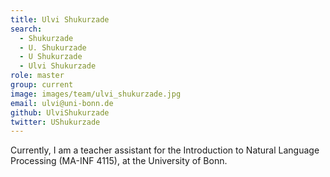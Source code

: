 ```yaml
---
title: Ulvi Shukurzade
search:
  - Shukurzade
  - U. Shukurzade
  - U Shukurzade
  - Ulvi Shukurzade
role: master
group: current
image: images/team/ulvi_shukurzade.jpg
email: ulvi@uni-bonn.de
github: UlviShukurzade
twitter: UShukurzade
---
```


Currently, I am a teacher assistant for the Introduction to Natural Language Processing (MA-INF 4115), at the University of Bonn.